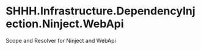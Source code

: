 SHHH.Infrastructure.DependencyInjection.Ninject.WebApi
======================================================

Scope and Resolver for Ninject and WebApi
